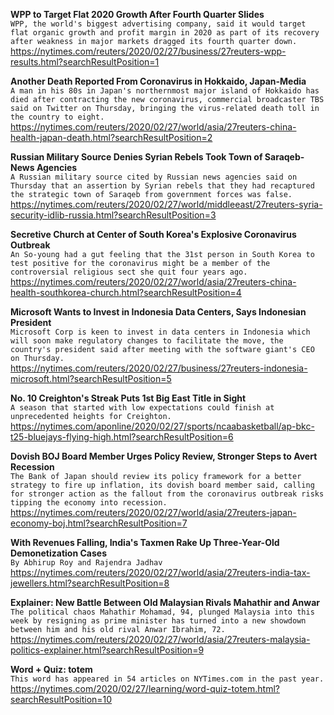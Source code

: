 **WPP to Target Flat 2020 Growth After Fourth Quarter Slides**\
`WPP, the world's biggest advertising company, said it would target flat organic growth and profit margin in 2020 as part of its recovery after weakness in major markets dragged its fourth quarter down. `\
https://nytimes.com/reuters/2020/02/27/business/27reuters-wpp-results.html?searchResultPosition=1

**Another Death Reported From Coronavirus in Hokkaido, Japan-Media**\
`A man in his 80s in Japan's northernmost major island of Hokkaido has died after contracting the new coronavirus, commercial broadcaster TBS said on Twitter on Thursday, bringing the virus-related death toll in the country to eight.`\
https://nytimes.com/reuters/2020/02/27/world/asia/27reuters-china-health-japan-death.html?searchResultPosition=2

**Russian Military Source Denies Syrian Rebels Took Town of Saraqeb-News Agencies**\
`A Russian military source cited by Russian news agencies said on Thursday that an assertion by Syrian rebels that they had recaptured the strategic town of Saraqeb from government forces was false. `\
https://nytimes.com/reuters/2020/02/27/world/middleeast/27reuters-syria-security-idlib-russia.html?searchResultPosition=3

**Secretive Church at Center of South Korea's Explosive Coronavirus Outbreak**\
`An So-young had a gut feeling that the 31st person in South Korea to test positive for the coronavirus might be a member of the controversial religious sect she quit four years ago.`\
https://nytimes.com/reuters/2020/02/27/world/asia/27reuters-china-health-southkorea-church.html?searchResultPosition=4

**Microsoft Wants to Invest in Indonesia Data Centers, Says Indonesian President**\
`Microsoft Corp is keen to invest in data centers in Indonesia which will soon make regulatory changes to facilitate the move, the country's president said after meeting with the software giant's CEO on Thursday.`\
https://nytimes.com/reuters/2020/02/27/business/27reuters-indonesia-microsoft.html?searchResultPosition=5

**No. 10 Creighton's Streak Puts 1st Big East Title in Sight**\
`A season that started with low expectations could finish at unprecedented heights for Creighton.`\
https://nytimes.com/aponline/2020/02/27/sports/ncaabasketball/ap-bkc-t25-bluejays-flying-high.html?searchResultPosition=6

**Dovish BOJ Board Member Urges Policy Review, Stronger Steps to Avert Recession**\
`The Bank of Japan should review its policy framework for a better strategy to fire up inflation, its dovish board member said, calling for stronger action as the fallout from the coronavirus outbreak risks tipping the economy into recession.`\
https://nytimes.com/reuters/2020/02/27/world/asia/27reuters-japan-economy-boj.html?searchResultPosition=7

**With Revenues Falling, India's Taxmen Rake Up Three-Year-Old Demonetization Cases**\
`By Abhirup Roy and Rajendra Jadhav`\
https://nytimes.com/reuters/2020/02/27/world/asia/27reuters-india-tax-jewellers.html?searchResultPosition=8

**Explainer: New Battle Between Old Malaysian Rivals Mahathir and Anwar**\
`The political chaos Mahathir Mohamad, 94, plunged Malaysia into this week by resigning as prime minister has turned into a new showdown between him and his old rival Anwar Ibrahim, 72.`\
https://nytimes.com/reuters/2020/02/27/world/asia/27reuters-malaysia-politics-explainer.html?searchResultPosition=9

**Word + Quiz: totem**\
`This word has appeared in 54 articles on NYTimes.com in the past year.`\
https://nytimes.com/2020/02/27/learning/word-quiz-totem.html?searchResultPosition=10

